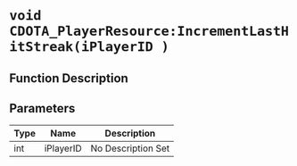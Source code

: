 # `void CDOTA_PlayerResource:IncrementLastHitStreak(iPlayerID )`
## Function Description

## Parameters
Type|Name|Description
--|--|--
int|iPlayerID|No Description Set
